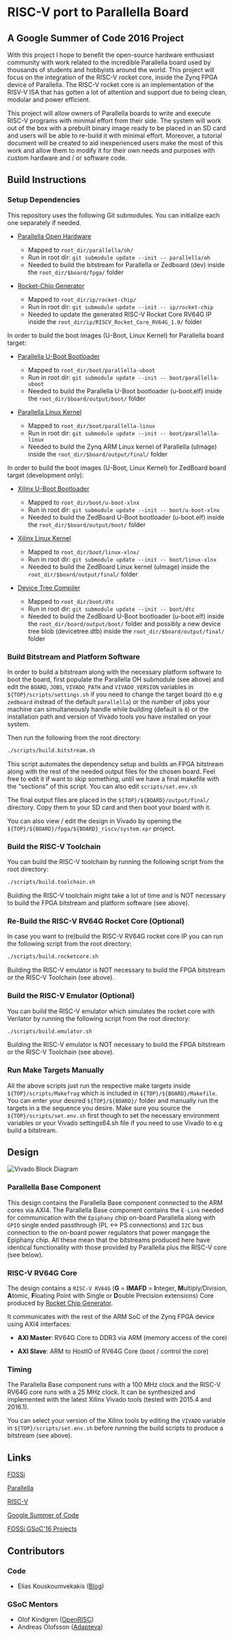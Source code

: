 # RISC-V port to Parallella Board

## A Google Summer of Code 2016 Project

With this project I hope to benefit the open-source hardware enthusiast
community with work related to the incredible Parallella board used by thousands
of students and hobbyists around the world. This project will focus on the
integration of the RISC-V rocket core, inside the Zynq FPGA device of Parallella.
The RISC-V rocket core is an implementation of the RISV-V ISA that has gotten a
lot of attention and support due to being clean, modular and power efficient.

This project will allow owners of Parallella boards to write and execute RISC-V
programs with minimal effort from their side. The system will work out of the
box with a prebuilt binary image ready to be placed in an SD card and users
will be able to re-build it with minimal effort. Moreover, a tutorial document
will be created to aid inexperienced users make the most of this work and allow
them to modify it for their own needs and purposes with custom hardware and /
or software code.

## Build Instructions


### Setup Dependencies

This repository uses the following Git submodules. You can initialize each one separately if needed.

* [Parallella Open Hardware](https://github.com/parallella/oh)
  - Mapped to `root_dir/parallella/oh/`
  - Run in root dir: `git submodule update --init -- parallella/oh`
  - Needed to build the bitstream for Parallella or Zedboard (dev)
    inside the `root_dir/$board/fpga/` folder

* [Rocket-Chip Generator](https://github.com/ucb-bar/rocket-chip)
  - Mapped to `root_dir/ip/rocket-chip/`
  - Run in root dir: `git submodule update --init -- ip/rocket-chip`
  - Needed to update the generated RISC-V Rocket Core RV64G IP
    inside the `root_dir/ip/RISCV_Rocket_Core_RV64G_1.0/` folder

In order to build the boot images (U-Boot, Linux Kernel) for Parallella board target:

* [Parallella U-Boot Bootloader](https://github.com/parallella/parallella-uboot)
  - Mapped to `root_dir/boot/parallella-uboot`
  - Run in root dir: `git submodule update --init -- boot/parallella-uboot`
  - Needed to build the Parallella U-Boot bootloader (u-boot.elf)
    inside the `root_dir/$board/output/boot/` folder

* [Parallella Linux Kernel](https://github.com/parallella/parallella-linux)
  - Mapped to `root_dir/boot/parallella-linux`
  - Run in root dir: `git submodule update --init -- boot/parallella-linux`
  - Needed to build the Zynq ARM Linux kernel of Parallella (uImage)
    inside the `root_dir/$board/output/final/` folder

In order to build the boot images (U-Boot, Linux Kernel) for ZedBoard board target (development only):

* [Xilinx U-Boot Bootloader](https://github.com/Xilinx/u-boot-xlnx)
  - Mapped to `root_dir/boot/u-boot-xlnx`
  - Run in root dir: `git submodule update --init -- boot/u-boot-xlnx`
  - Needed to build the ZedBoard U-Boot bootloader (u-boot.elf)
    inside the `root_dir/$board/output/boot/` folder

* [Xilinx Linux Kernel](https://github.com/Xilinx/linux-xlnx)
  - Mapped to `root_dir/boot/linux-xlnx/`
  - Run in root dir: `git submodule update --init -- boot/linux-xlnx`
  - Needed to build the ZedBoard Linux kernel (uImage)
    inside the `root_dir/$board/output/final/` folder

* [Device Tree Compiler](https://git.kernel.org/cgit/utils/dtc/dtc.git)
  - Mapped to `root_dir/boot/dtc`
  - Run in root dir: `git submodule update --init -- boot/dtc`
  - Needed to build the ZedBoard U-Boot bootloader (u-boot.elf)
    inside the `root_dir/board/output/boot/` folder and possibly
    a new device tree blob (devicetree.dtb) inside the
    `root_dir/$board/output/final/` folder

### Build Bitstream and Platform Software

In order to build a bitstream along with the necessary platform software to boot the board, first populate
the Parallella OH submodule (see above) and edit the `BOARD`, `JOBS`, `VIVADO_PATH` and `VIVADO_VERSION`
variables in `${TOP}/scripts/settings.sh` if you need to change the target board (to e.g `zedboard` instead
of the default `parallella`) or the number of jobs your machine can simultaneously handle while building
(default is `8`) or the installation path and version of Vivado tools you have installed on your system.

Then run the following from the root directory:

```bash
./scripts/build.bitstream.sh
```

This script automates the dependency setup and builds an FPGA bitstream along with the rest of the
needed output files for the chosen board. Feel free to edit it if want to skip something, until
we have a final makefile with the "sections" of this script. You can also edit `scripts/set.env.sh`

The final output files are placed in the `${TOP}/${BOARD}/output/final/` directory.
Copy them to your SD card and then boot your board with it.

You can also view / edit the design in Vivado by opening the `${TOP}/${BOARD}/fpga/${BOARD}_riscv/system.xpr` project.

### Build the RISC-V Toolchain

You can build the RISC-V toolchain by running the following script from the root directory:

```bash
./scripts/build.toolchain.sh
```

Building the RISC-V toolchain might take a lot of time and is NOT necessary to build the FPGA bitstream and
platform software (see above).

### Re-Build the RISC-V RV64G Rocket Core (Optional)

In case you want to (re)build the RISC-V RV64G rocket core IP you can run the following script from the root directory:

```bash
./scripts/build.rocketcore.sh
```

Building the RISC-V emulator is NOT necessary to build the FPGA bitstream or the RISC-V Toolchain (see above).

### Build the RISC-V Emulator (Optional)

You can build the RISC-V emulator which simulates the rocket core with Verilator by running the following script
from the root directory:

```bash
./scripts/build.emulator.sh
```

Building the RISC-V emulator is NOT necessary to build the FPGA bitstream or the RISC-V Toolchain (see above).

### Run Make Targets Manually

All the above scripts just run the respective make targets inside `${TOP}/scripts/Makefrag` which is included
in `${TOP}/${BOARD}/Makefile`. You can enter your desired `${TOP}/${BOARD}/` folder and manually run the targets
in a the sequence you desire. Make sure you source the `${TOP}/scripts/set.env.sh` first though to set the
necessary environment variables or your Vivado settings64.sh file if you need to use Vivado to e.g build a bitstream.


## Design

![Vivado Block Diagram](doc/images/vivado.parallella.riscv.bd.png)

### Parallella Base Component
This design contains the Parallella Base component connected to the ARM cores via AXI4.
The Parallella Base component contains the `E-Link` needed for communication with the `Epiphany` chip on-board Parallella
along with `GPIO` single ended passthrough (PL <-> PS connections) and `I2C` bus connection to the on-board power regulators
that power mangage the Epiphany chip. All these mean that the bitstreams produced here have identical functionality with
those provided by Parallella plus the RISC-V core (see below).

### RISC-V RV64G Core
The design contains a `RISC-V RV64G` (**G** = **IMAFD** = **I**nteger, **M**ultiply/Division, **A**tomic,
**F**loating Point with Single or **D**ouble Precision extensions) Core produced by
[Rocket Chip Generator](https://github.com/ucb-bar/rocket-chip).

It communicates with the rest of the ARM SoC of the Zynq FPGA device using AXI4 interfaces:

* **AXI Master**: RV64G Core to DDR3 via ARM  (memory access of the core)

* **AXI Slave**:  ARM to HostIO of RV64G Core (boot / control the core)

### Timing
The Parallella Base component runs with a 100 MHz clock and the RISC-V RV64G core runs with a 25 MHz clock.
It can be synthesized and implemented with the latest Xilinx Vivado tools (tested with 2015.4 and 2016.1).

You can select your version of the Xilinx tools by editing the `VIVADO` variable in `${TOP}/scripts/set.env.sh`
before running the build scripts to produce a bitstream (see above).

## Links

[FOSSi](http://www.fossi-foundation.org)

[Parallella](https://www.parallella.org)

[RISC-V](http://riscv.org)

[Google Summer of Code](https://developers.google.com/open-source/gsoc/)

[FOSSi GSoC'16 Projects](https://summerofcode.withgoogle.com/organizations/5516229267685376/#projects)

## Contributors

### Code

- Elias Kouskoumvekakis ([Blog](http://eliaskousk.teamdac.com))

### GSoC Mentors

- Olof    Kindgren ([OpenRISC](http://openrisc.io))
- Andreas Olofsson ([Adapteva](http://www.adapteva.com))
